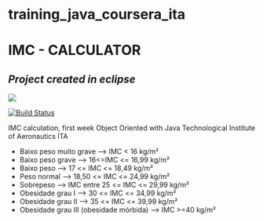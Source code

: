 # training_java_coursera_ita
# IMC - CALCULATOR
## _Project created in eclipse_

![](https://upload.wikimedia.org/wikipedia/commons/thumb/d/d0/Eclipse-Luna-Logo.svg/640px-Eclipse-Luna-Logo.svg.png)

[![Build Status](https://travis-ci.org/joemccann/dillinger.svg?branch=master)](https://travis-ci.org/joemccann/dillinger)

IMC calculation, first week Object Oriented with Java
Technological Institute of Aeronautics ITA

- Baixo peso muito grave -->  IMC < 16 kg/m²
- Baixo peso grave --> 16<=IMC <= 16,99 kg/m²
- Baixo peso --> 17 <= IMC <= 18,49 kg/m²
- Peso normal --> 18,50 <= IMC <= 24,99 kg/m²
- Sobrepeso --> IMC entre 25 <= IMC <= 29,99 kg/m²
- Obesidade grau I --> 30 <= IMC <= 34,99 kg/m²
- Obesidade grau II -->  35 <= IMC <= 39,99 kg/m²
- Obesidade grau III (obesidade mórbida) --> IMC >=40 kg/m²
